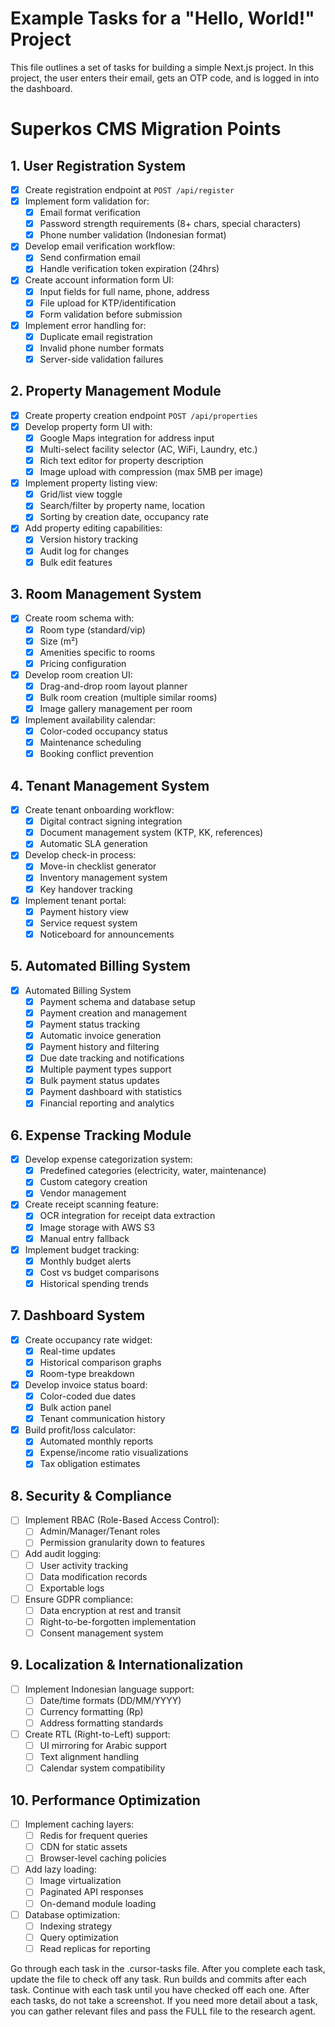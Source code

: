 # Example Tasks for a "Hello, World!" Project

This file outlines a set of tasks for building a simple Next.js project. In this project, the user enters their email, gets an OTP code, and is logged in into the dashboard.

# Superkos CMS Migration Points

## 1. User Registration System

- [x] Create registration endpoint at `POST /api/register`
- [x] Implement form validation for:
  - [x] Email format verification
  - [x] Password strength requirements (8+ chars, special characters)
  - [x] Phone number validation (Indonesian format)
- [x] Develop email verification workflow:
  - [x] Send confirmation email
  - [x] Handle verification token expiration (24hrs)
- [x] Create account information form UI:
  - [x] Input fields for full name, phone, address
  - [x] File upload for KTP/identification
  - [x] Form validation before submission
- [x] Implement error handling for:
  - [x] Duplicate email registration
  - [x] Invalid phone number formats
  - [x] Server-side validation failures

## 2. Property Management Module

- [x] Create property creation endpoint `POST /api/properties`
- [x] Develop property form UI with:
  - [x] Google Maps integration for address input
  - [x] Multi-select facility selector (AC, WiFi, Laundry, etc.)
  - [x] Rich text editor for property description
  - [x] Image upload with compression (max 5MB per image)
- [x] Implement property listing view:
  - [x] Grid/list view toggle
  - [x] Search/filter by property name, location
  - [x] Sorting by creation date, occupancy rate
- [x] Add property editing capabilities:
  - [x] Version history tracking
  - [x] Audit log for changes
  - [x] Bulk edit features

## 3. Room Management System

- [x] Create room schema with:
  - [x] Room type (standard/vip)
  - [x] Size (m²)
  - [x] Amenities specific to rooms
  - [x] Pricing configuration
- [x] Develop room creation UI:
  - [x] Drag-and-drop room layout planner
  - [x] Bulk room creation (multiple similar rooms)
  - [x] Image gallery management per room
- [x] Implement availability calendar:
  - [x] Color-coded occupancy status
  - [x] Maintenance scheduling
  - [x] Booking conflict prevention

## 4. Tenant Management System

- [x] Create tenant onboarding workflow:
  - [x] Digital contract signing integration
  - [x] Document management system (KTP, KK, references)
  - [x] Automatic SLA generation
- [x] Develop check-in process:
  - [x] Move-in checklist generator
  - [x] Inventory management system
  - [x] Key handover tracking
- [x] Implement tenant portal:
  - [x] Payment history view
  - [x] Service request system
  - [x] Noticeboard for announcements

## 5. Automated Billing System

- [x] Automated Billing System
  - [x] Payment schema and database setup
  - [x] Payment creation and management
  - [x] Payment status tracking
  - [x] Automatic invoice generation
  - [x] Payment history and filtering
  - [x] Due date tracking and notifications
  - [x] Multiple payment types support
  - [x] Bulk payment status updates
  - [x] Payment dashboard with statistics
  - [x] Financial reporting and analytics 

## 6. Expense Tracking Module

- [x] Develop expense categorization system:
  - [x] Predefined categories (electricity, water, maintenance)
  - [x] Custom category creation
  - [x] Vendor management
- [x] Create receipt scanning feature:
  - [x] OCR integration for receipt data extraction
  - [x] Image storage with AWS S3
  - [x] Manual entry fallback
- [x] Implement budget tracking:
  - [x] Monthly budget alerts
  - [x] Cost vs budget comparisons
  - [x] Historical spending trends

## 7. Dashboard System

- [x] Create occupancy rate widget:
  - [x] Real-time updates
  - [x] Historical comparison graphs
  - [x] Room-type breakdown
- [x] Develop invoice status board:
  - [x] Color-coded due dates
  - [x] Bulk action panel
  - [x] Tenant communication history
- [x] Build profit/loss calculator:
  - [x] Automated monthly reports
  - [x] Expense/income ratio visualizations
  - [x] Tax obligation estimates

## 8. Security & Compliance

- [ ] Implement RBAC (Role-Based Access Control):
  - [ ] Admin/Manager/Tenant roles
  - [ ] Permission granularity down to features
- [ ] Add audit logging:
  - [ ] User activity tracking
  - [ ] Data modification records
  - [ ] Exportable logs
- [ ] Ensure GDPR compliance:
  - [ ] Data encryption at rest and transit
  - [ ] Right-to-be-forgotten implementation
  - [ ] Consent management system

## 9. Localization & Internationalization

- [ ] Implement Indonesian language support:
  - [ ] Date/time formats (DD/MM/YYYY)
  - [ ] Currency formatting (Rp)
  - [ ] Address formatting standards
- [ ] Create RTL (Right-to-Left) support:
  - [ ] UI mirroring for Arabic support
  - [ ] Text alignment handling
  - [ ] Calendar system compatibility

## 10. Performance Optimization

- [ ] Implement caching layers:
  - [ ] Redis for frequent queries
  - [ ] CDN for static assets
  - [ ] Browser-level caching policies
- [ ] Add lazy loading:
  - [ ] Image virtualization
  - [ ] Paginated API responses
  - [ ] On-demand module loading
- [ ] Database optimization:
  - [ ] Indexing strategy
  - [ ] Query optimization
  - [ ] Read replicas for reporting

Go through each task in the .cursor-tasks file. After you complete each task, update the file to check off any task. Run builds and commits after each task. Continue with each task until you have checked off each one. After each tasks, do not take a screenshot. If you need more detail about a task, you can gather relevant files and pass the FULL file to the research agent.
